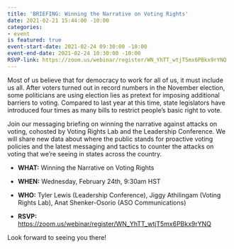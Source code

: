 ```yaml
---
title: 'BRIEFING: Winning the Narrative on Voting Rights'
date: 2021-02-21 15:44:00 -10:00
categories:
- event
is featured: true
event-start-date: 2021-02-24 09:30:00 -10:00
event-end-date: 2021-02-24 10:30:00 -10:00
RSVP-link: https://zoom.us/webinar/register/WN_YhTT_wtjT5mx6PBkx9rYNQ
---
```


Most of us believe that for democracy to work for all of us, it must include us all. After voters turned out in record numbers in the November election, some politicians are using election lies as pretext for imposing additional barriers to voting. Compared to last year at this time, state legislators have introduced four times as many bills to restrict people’s basic right to vote.

Join our messaging briefing on winning the narrative against attacks on voting, cohosted by Voting Rights Lab and the Leadership Conference. We will share new data about where the public stands for proactive voting policies and the latest messaging and tactics to counter the attacks on voting that we’re seeing in states across the country.

* **WHAT:** Winning the Narrative on Voting Rights

* **WHEN:** Wednesday, February 24th, 9:30am HST

* **WHO:** Tyler Lewis (Leadership Conference), Jiggy Athilingam (Voting Rights Lab), Anat Shenker-Osorio (ASO Communications)

* **RSVP:** https://zoom.us/webinar/register/WN_YhTT_wtjT5mx6PBkx9rYNQ

Look forward to seeing you there!